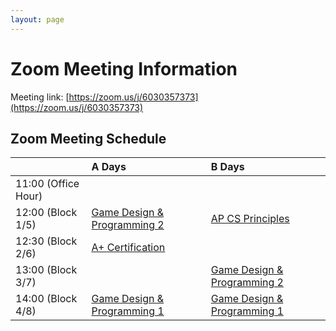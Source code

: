 ```yaml
---
layout: page
---
```

# Zoom Meeting Information

Meeting link: [https://zoom.us/j/6030357373](https://zoom.us/j/6030357373)

## Zoom Meeting Schedule

|                     | A Days                              | B Days
| :---                | :---                                | :---
| 11:00 (Office Hour) | 
| 12:00 (Block 1/5)   | [Game Design & Programming 2][gdp2] | [AP CS Principles][csp]
| 12:30 (Block 2/6)   | [A+ Certification][a+]              |
| 13:00 (Block 3/7)   |                                     | [Game Design & Programming 2][gdp2]
| 14:00 (Block 4/8)   | [Game Design & Programming 1][gdp1] | [Game Design & Programming 1][gdp1]

[a+]: <>
[csp]: <>
[gdp1]: <>
[gdp2]: <>
